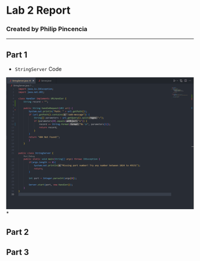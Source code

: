 # Lab 2 Report 
### Created by Philip Pincencia
---

## Part 1

* ```StringServer``` Code

![Image](https://github.com/1618lip/cse15l-lab-reports/blob/main/LabReport2/LabRep2_Images/StringServer_Code.png?raw=true)
* 

## Part 2


## Part 3
